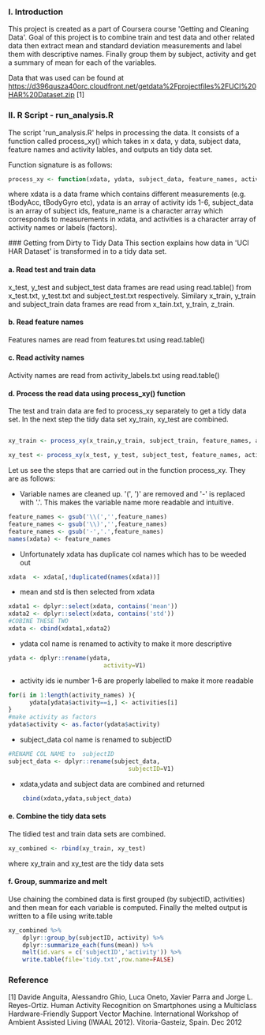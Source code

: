 ### I. Introduction
This project is created as a part of Coursera course 'Getting and Cleaning Data'. Goal of this project is to combine train and test data and other related data then extract mean and standard deviation measurements and label them with descriptive names. 
Finally group them by subject, activity and get a summary of mean for each of the variables.

Data that was used can be found at https://d396qusza40orc.cloudfront.net/getdata%2Fprojectfiles%2FUCI%20HAR%20Dataset.zip [1]

### II. R Script - run_analysis.R
The script 'run_analysis.R' helps in processing the data. It consists of a function called process_xy() which takes in x data, y data, subject data, feature names and activity lables, and outputs an tidy data set.

Function signature is as follows:

```R
process_xy <- function(xdata, ydata, subject_data, feature_names, activities) { ... } 
```
<p>
where xdata is a data frame which contains different measurements (e.g. tBodyAcc, tBodyGyro etc), 
      ydata is an array of activity ids 1-6,
      subject_data is an array of subject ids,
      feature_name is a character array which corresponds to measurements in xdata,
      and activities is a character array of activity names or labels (factors).
</p>
### Getting from Dirty to Tidy Data
This section explains how data in 'UCI HAR Dataset' is transformed in to a tidy data set. 

#### a. Read test and train data
x_test, y_test and subject_test data frames are read using read.table() from x_test.txt, y_test.txt and subject_test.txt respectively. Similary x_train, y_train and subject_train data frames are read from x_tain.txt, y_train, z_train. 

#### b. Read feature names 
Features names are read from features.txt using read.table()

#### c. Read activity names
Activity names are read from activity_labels.txt using read.table()

#### d. Process the read data using process_xy() function
The test and train data are fed to process_xy separately to get a tidy data set. In the next step the tidy data set xy_train, xy_test are combined.

```R

xy_train <- process_xy(x_train,y_train, subject_train, feature_names, activity_names)

xy_test <- process_xy(x_test, y_test, subject_test, feature_names, activity_names)
```

Let us see the steps that are carried out in the function process_xy. They are as follows:

- Variable names are cleaned up.  '(', ')' are removed and '-' is replaced with '.'. This makes the variable name more readable and intuitive.
```R
feature_names <- gsub('\\(','',feature_names)
feature_names <- gsub('\\)','',feature_names)
feature_names <- gsub('-','.',feature_names)
names(xdata) <- feature_names
```
- Unfortunately xdata has duplicate col names which has to be weeded out
```R
xdata  <- xdata[,!duplicated(names(xdata))]
```
- mean and std is then selected from xdata
```R
xdata1 <- dplyr::select(xdata, contains('mean'))
xdata2 <- dplyr::select(xdata, contains('std'))
#COBINE THESE TWO
xdata <- cbind(xdata1,xdata2)
```
- ydata col name is renamed to activity to make it more descriptive
```R
ydata <- dplyr::rename(ydata,
                           activity=V1)
```
- activity ids ie number 1-6 are properly labelled to make it more readable
```R
for(i in 1:length(activity_names) ){
      ydata[ydata$activity==i,] <- activities[i]
}
#make activity as factors
ydata$activity <- as.factor(ydata$activity)
```
-  subject_data col name is renamed to subjectID
```R
#RENAME COL NAME to  subjectID 
subject_data <- dplyr::rename(subject_data,
                                  subjectID=V1)
```
-  xdata,ydata and subject data are combined and returned 
```R
    cbind(xdata,ydata,subject_data)
```
#### e. Combine the tidy data sets
The tidied test and train data sets are combined.
```R
xy_combined <- rbind(xy_train, xy_test)
```
where xy_train and xy_test are the tidy data sets

#### f. Group, summarize and melt
Use chaining the combined data is first grouped (by subjectID, activities) and then mean for each variable is computed. Finally the melted output is written to a file using write.table
```R
xy_combined %>%
    dplyr::group_by(subjectID, activity) %>%
    dplyr::summarize_each(funs(mean)) %>% 
    melt(id.vars = c('subjectID','activity')) %>%
    write.table(file='tidy.txt',row.name=FALSE)
```

### Reference
[1] Davide Anguita, Alessandro Ghio, Luca Oneto, Xavier Parra and Jorge L. Reyes-Ortiz. Human Activity Recognition on Smartphones using a Multiclass Hardware-Friendly Support Vector Machine. International Workshop of Ambient Assisted Living (IWAAL 2012). Vitoria-Gasteiz, Spain. Dec 2012
